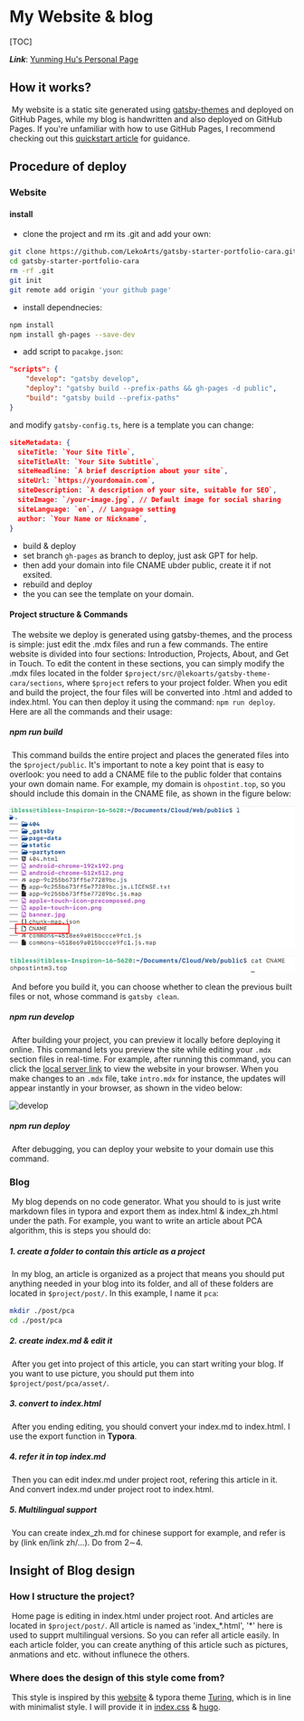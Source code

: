 # My Website & blog

[TOC]



***Link***: [Yunming Hu's Personal Page](https://ohpostintm3.top)

## How it works?

​	My website is a static site generated using [gatsby-themes](https://github.com/LekoArts/gatsby-themes) and deployed on GitHub Pages, while my blog is handwritten and also deployed on GitHub Pages. If you're unfamiliar with how to use GitHub Pages, I recommend checking out this [quickstart article](https://docs.github.com/en/pages/quickstart) for guidance. 



## Procedure of deploy

### Website

#### install 

- clone the project and rm its .git and add your own: 

```bash
git clone https://github.com/LekoArts/gatsby-starter-portfolio-cara.git
cd gatsby-starter-portfolio-cara
rm -rf .git
git init 
git remote add origin 'your github page'
```

- install dependnecies:

```bash
npm install
npm install gh-pages --save-dev
```

- add script to `pacakge.json`: 

```json
"scripts": {
    "develop": "gatsby develop",
    "deploy": "gatsby build --prefix-paths && gh-pages -d public",
    "build": "gatsby build --prefix-paths"
}
```

and modify `gatsby-config.ts`, here is a template you can change: 

```json
siteMetadata: {
  siteTitle: `Your Site Title`,
  siteTitleAlt: `Your Site Subtitle`,
  siteHeadline: `A brief description about your site`,
  siteUrl: `https://yourdomain.com`,
  siteDescription: `A description of your site, suitable for SEO`,
  siteImage: `/your-image.jpg`, // Default image for social sharing
  siteLanguage: `en`, // Language setting
  author: `Your Name or Nickname`,
}
```

- build & deploy
- set branch `gh-pages` as branch to deploy, just ask GPT for help. 
- then add your domain into file CNAME ubder public, create it if not exsited.
- rebuild and deploy
- the you can see the template on your domain.

#### Project structure & Commands

​	The website we deploy is generated using gatsby-themes, and the process is simple: just edit the .mdx files and run a few commands. The entire website is divided into four sections: Introduction, Projects, About, and Get in Touch. To edit the content in these sections, you can simply modify the .mdx files located in the folder `$project/src/@lekoarts/gatsby-theme-cara/sections`, where `$project` refers to your project folder. When you edit and build the project, the four files will be converted into .html and added to index.html. You can then deploy it using the command: `npm run deploy`. Here are all the commands and their usage:

##### npm run build

​	This command builds the entire project and places the generated files into the `$project/public`. It's important to note a key point that is easy to overlook: you need to add a CNAME file to the public folder that contains your own domain name. For example, my domain is `ohpostint.top`, so you should include this domain in the CNAME file, as shown in the figure below:

![CNAME in public folder](./asset/1.png)

![content in CNAME](./asset/2.png)

​	And before you build it, you can choose whether to clean the previous built files or not, whose command is `gatsby clean`. 



##### npm run develop 

​	After building your project, you can preview it locally before deploying it online. This command lets you preview the site while editing your `.mdx` section files in real-time. For example, after running this command, you can click the [local server link](http://localhost:8000/) to view the website in your browser. When you make changes to an `.mdx` file, take `intro.mdx` for instance, the updates will appear instantly in your browser, as shown in the video below: 

![develop](./asset/develop.gif)

##### npm run deploy

​	After debugging, you can deploy your website to your domain use this command.

### Blog

​	My blog depends on no code generator. What you should to is just write markdown files in typora and export them as index.html & index_zh.html under the path. For example, you want to write an article about PCA algorithm, this is steps you should do:

##### 1. create a folder to contain this article as a project

​	In my blog, an article is organized as a project that means you should put anything needed in your blog into its folder, and all of these folders are located in `$project/post/`. In this example, I name it `pca`: 

```bash
mkdir ./post/pca
cd ./post/pca
```

##### 2. create index.md & edit it

​	After you get into project of this article, you can start writing your blog. If you want to use picture, you should put them into `$project/post/pca/asset/`. 

##### 3. convert to index.html

​	After you ending editing, you should convert your index.md to index.html. I use the export function in **Typora**.

##### 4. refer it in top index.md

​	Then you can edit index.md under project root, refering this article in it. And convert index.md under project root to index.html.

##### 5. Multilingual support

​	You can create index_zh.md for chinese support for example, and refer is by (link en/link zh/...). Do from 2$\sim$4. 

## Insight of Blog design

### How I structure the project?

​	Home page is editing in index.html under project root. And articles are located in `$project/post/`.  All article is named as 'index_*.html', '\*' here is used to supprt multilingual versions. So you can refer all article easily. In each article folder, you can create anything of this article such as pictures, anmations and etc. without influnece the others.

### Where does the design of this style come from?

​	This style is inspired by this [website](https://sites.math.washington.edu//~morrow/mcm/mcm.html) & typora theme [Turing](https://theme.typora.io/theme/Turing/), which is in line with minimalist style. I will provide it in [index.css](./css/index.css) & [hugo](./css/hugo.css). 